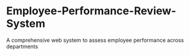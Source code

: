 # Employee-Performance-Review-System
A comprehensive web system to assess employee performance across departments
